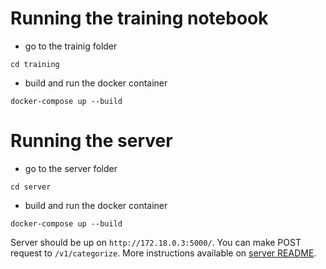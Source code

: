 # Running the training notebook

- go to the trainig folder
```
cd training
```

- build and run the docker container
```
docker-compose up --build
```

# Running the server
- go to the server folder
```
cd server
```

- build and run the docker container
```
docker-compose up --build
```

Server should be up on `http://172.18.0.3:5000/`.
You can make POST request to `/v1/categorize`. More instructions
available on [server README](https://github.com/gustavoem/intelligent-systems-project/blob/main/server/README.md).
